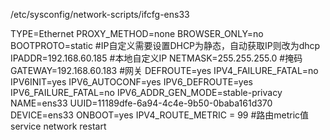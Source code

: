 /etc/sysconfig/network-scripts/ifcfg-ens33

TYPE=Ethernet
PROXY_METHOD=none
BROWSER_ONLY=no
BOOTPROTO=static  #IP自定义需要设置DHCP为静态，自动获取IP则改为dhcp
IPADDR=192.168.60.185  #本地自定义IP
NETMASK=255.255.255.0  #掩码
GATEWAY=192.168.60.183 #网关
DEFROUTE=yes
IPV4_FAILURE_FATAL=no
IPV6INIT=yes
IPV6_AUTOCONF=yes
IPV6_DEFROUTE=yes
IPV6_FAILURE_FATAL=no
IPV6_ADDR_GEN_MODE=stable-privacy
NAME=ens33
UUID=11189dfe-6a94-4c4e-9b50-0baba161d370
DEVICE=ens33
ONBOOT=yes
IPV4_ROUTE_METRIC = 99  #路由metric值
service network restart